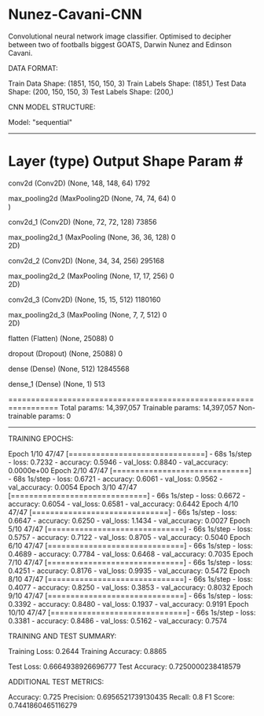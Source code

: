 # Nunez-Cavani-CNN
Convolutional neural network image classifier. Optimised to decipher between two of footballs biggest GOATS, Darwin Nunez and Edinson Cavani.

DATA FORMAT:

Train Data Shape: (1851, 150, 150, 3)
Train Labels Shape: (1851,)
Test Data Shape: (200, 150, 150, 3)
Test Labels Shape: (200,)

CNN MODEL STRUCTURE: 

Model: "sequential"
_________________________________________________________________
 Layer (type)                Output Shape              Param #   
=================================================================
 conv2d (Conv2D)             (None, 148, 148, 64)      1792      
                                                                 
 max_pooling2d (MaxPooling2D  (None, 74, 74, 64)       0         
 )                                                               
                                                                 
 conv2d_1 (Conv2D)           (None, 72, 72, 128)       73856     
                                                                 
 max_pooling2d_1 (MaxPooling  (None, 36, 36, 128)      0         
 2D)                                                             
                                                                 
 conv2d_2 (Conv2D)           (None, 34, 34, 256)       295168    
                                                                 
 max_pooling2d_2 (MaxPooling  (None, 17, 17, 256)      0         
 2D)                                                             
                                                                 
 conv2d_3 (Conv2D)           (None, 15, 15, 512)       1180160   
                                                                 
 max_pooling2d_3 (MaxPooling  (None, 7, 7, 512)        0         
 2D)                                                             
                                                                 
 flatten (Flatten)           (None, 25088)             0         
                                                                 
 dropout (Dropout)           (None, 25088)             0         
                                                                 
 dense (Dense)               (None, 512)               12845568  
                                                                 
 dense_1 (Dense)             (None, 1)                 513       
                                                                 
=================================================================
Total params: 14,397,057
Trainable params: 14,397,057
Non-trainable params: 0
_________________________________________________________________

TRAINING EPOCHS:

Epoch 1/10
47/47 [==============================] - 68s 1s/step - loss: 0.7232 - accuracy: 0.5946 - val_loss: 0.8840 - val_accuracy: 0.0000e+00
Epoch 2/10
47/47 [==============================] - 68s 1s/step - loss: 0.6721 - accuracy: 0.6061 - val_loss: 0.9562 - val_accuracy: 0.0054
Epoch 3/10
47/47 [==============================] - 66s 1s/step - loss: 0.6672 - accuracy: 0.6054 - val_loss: 0.6581 - val_accuracy: 0.6442
Epoch 4/10
47/47 [==============================] - 66s 1s/step - loss: 0.6647 - accuracy: 0.6250 - val_loss: 1.1434 - val_accuracy: 0.0027
Epoch 5/10
47/47 [==============================] - 66s 1s/step - loss: 0.5757 - accuracy: 0.7122 - val_loss: 0.8705 - val_accuracy: 0.5040
Epoch 6/10
47/47 [==============================] - 66s 1s/step - loss: 0.4689 - accuracy: 0.7784 - val_loss: 0.6468 - val_accuracy: 0.7035
Epoch 7/10
47/47 [==============================] - 66s 1s/step - loss: 0.4251 - accuracy: 0.8176 - val_loss: 0.9935 - val_accuracy: 0.5472
Epoch 8/10
47/47 [==============================] - 66s 1s/step - loss: 0.4077 - accuracy: 0.8250 - val_loss: 0.3853 - val_accuracy: 0.8032
Epoch 9/10
47/47 [==============================] - 66s 1s/step - loss: 0.3392 - accuracy: 0.8480 - val_loss: 0.1937 - val_accuracy: 0.9191
Epoch 10/10
47/47 [==============================] - 66s 1s/step - loss: 0.3381 - accuracy: 0.8486 - val_loss: 0.5162 - val_accuracy: 0.7574

TRAINING AND TEST SUMMARY:

Training Loss: 0.2644
Training Accuracy: 0.8865

Test Loss: 0.6664938926696777
Test Accuracy: 0.7250000238418579

ADDITIONAL TEST METRICS:

Accuracy: 0.725
Precision: 0.6956521739130435
Recall: 0.8
F1 Score: 0.7441860465116279
